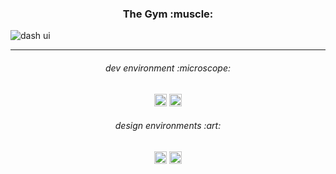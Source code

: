 <h3 align="center">
The Gym :muscle:
</h3>

![dash ui](https://user-images.githubusercontent.com/86073690/150295918-19d3b94b-e6db-4351-bbe2-4dc5215c3d7e.jpg)

***

<h6 align="center">
dev environment :microscope:
</h6>

<div align="center">
  <img height="20" src = "https://img.shields.io/badge/Intellij idea-white.svg?">
  <img height="20" src = "https://img.shields.io/badge/Scene builder-white.svg?">
</div>

<h6 align="center">
design environments :art:
</h6>

<div align="center">
  <img height="20" src = "https://img.shields.io/badge/Adobe Photoshop-white.svg?">
  <img height="20" src = "https://img.shields.io/badge/Figma-white.svg?">
</div>
